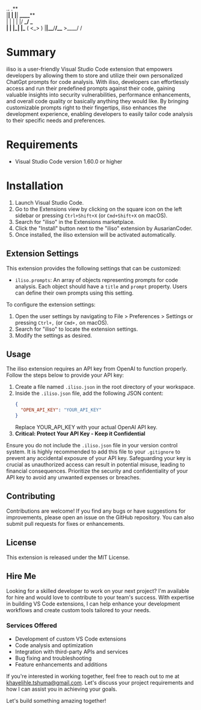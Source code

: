 .**.** .**  
|**| | |**| **\_\_\_\_****  
| | | | |/ **_/ _ \
| | |\_| |\_** ( <\_> )
|**|\_\_**/**/\_\_** >\_\_\_\_/
\/

# Summary

iliso is a user-friendly Visual Studio Code extension that empowers developers by allowing them to store and utilize their own personalized ChatGpt prompts for code analysis.
With iliso, developers can effortlessly access and run their predefined prompts against their code, gaining valuable insights into security vulnerabilities, performance enhancements, and overall code quality or basically anything they would like.
By bringing customizable prompts right to their fingertips, iliso enhances the development experience, enabling developers to easily tailor code analysis to their specific needs and preferences.

# Requirements

- Visual Studio Code version 1.60.0 or higher

# Installation

1. Launch Visual Studio Code.
2. Go to the Extensions view by clicking on the square icon on the left sidebar or pressing `Ctrl+Shift+X` (or `Cmd+Shift+X` on macOS).
3. Search for "iliso" in the Extensions marketplace.
4. Click the "Install" button next to the "iliso" extension by AusarianCoder.
5. Once installed, the iliso extension will be activated automatically.

## Extension Settings

This extension provides the following settings that can be customized:

- `iliso.prompts`: An array of objects representing prompts for code analysis. Each object should have a `title` and `prompt` property. Users can define their own prompts using this setting.

To configure the extension settings:

1. Open the user settings by navigating to File > Preferences > Settings or pressing `Ctrl+,` (or `Cmd+,` on macOS).
2. Search for "iliso" to locate the extension settings.
3. Modify the settings as desired.

## Usage

The iliso extension requires an API key from OpenAI to function properly. Follow the steps below to provide your API key:

1. Create a file named `.iliso.json` in the root directory of your workspace.
2. Inside the `.iliso.json` file, add the following JSON content:
   ```json
   {
     "OPEN_API_KEY": "YOUR_API_KEY"
   }
   ```
   Replace YOUR_API_KEY with your actual OpenAI API key.
3. **Critical: Protect Your API Key - Keep it Confidential**

Ensure you do not include the `.iliso.json` file in your version control system. It is highly recommended to add this file to your `.gitignore` to prevent any accidental exposure of your API key. Safeguarding your key is crucial as unauthorized access can result in potential misuse, leading to financial consequences. Prioritize the security and confidentiality of your API key to avoid any unwanted expenses or breaches.

## Contributing

Contributions are welcome! If you find any bugs or have suggestions for improvements, please open an issue on the GitHub repository. You can also submit pull requests for fixes or enhancements.

## License

This extension is released under the MIT License.

## Hire Me

Looking for a skilled developer to work on your next project? I'm available for hire and would love to contribute to your team's success. With expertise in building VS Code extensions, I can help enhance your development workflows and create custom tools tailored to your needs.

### Services Offered

- Development of custom VS Code extensions
- Code analysis and optimization
- Integration with third-party APIs and services
- Bug fixing and troubleshooting
- Feature enhancements and additions

If you're interested in working together, feel free to reach out to me at [khayelihle.tshuma@gmail.com](khayelihle.tshuma@gmail.com). Let's discuss your project requirements and how I can assist you in achieving your goals.

Let's build something amazing together!

